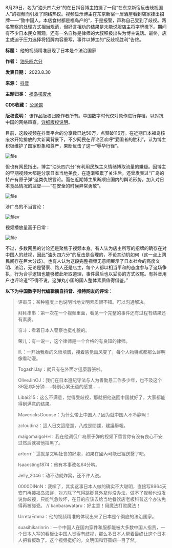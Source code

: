 8月29日，名为“油头四六分”的在日抖音博主拍摄了一段“在东京新宿反击歧视国人”的视频而引发了网络热议。视频显示博主在东京新宿一居酒屋看到店家挂出招牌——“致中国人，本店食材都是福岛产的”，于是报警，声称自己受到了歧视。两名警察的处理方式相当规范，但好言相劝的结果是未能说服店主将字牌撤下。期间有不少日本民众围观，还有一名自称是律师的大叔积极出头为博主说话。最终，店主或迫于压力选择将招牌内容重写，事件以博主的“反歧视胜利”告终。





**标题：** 他的视频精准展现了日本是个法治国家  

**作者：** [油头四六分](https://chinadigitaltimes.net/space/油头四六分)  

**发表日期：** 2023.8.30  

**来源：** [抖音](https://v.douyin.com/ieJHaPTy/)  

**主题归类：** [福岛核废水](https://chinadigitaltimes.net/space/福岛核废水)  

**CDS收藏：** [公民馆](https://chinadigitaltimes.net/space/%E5%85%AC%E6%B0%91%E9%A6%86)  

**版权说明：** 该作品版权归原作者所有。中国数字时代仅对原作进行存档，以对抗中国的网络审查。[详细版权说明](https://chinadigitaltimes.net/chinese/copyright)。


目前，这段视频在抖音平台的分享数已达50万，点赞破116万。在近期日本福岛核废水开始排放的大新闻背景下，不少网民在评论区欢呼“爱国者的胜利”，认为博主积极维护了国家形象和尊严，果断反击了这一“辱华行径”。


![file](https://chinadigitaltimes.net/chinese/files/2023/08/image-1693331213859.png)


但也有网民指出，博主“油头四六分”有利用民族主义情绪博取流量的嫌疑。因博主的早期视频大都是分享日本当地美食，在逐渐积累了关注后，还曾发表过“广岛的特产有原子弹”这类仇恨言论。而在近期博主果断顺应国内的舆论形势，加入对日本食品情况的监督——“在安全的时候异常勇敢”。


![file](https://chinadigitaltimes.net/chinese/files/2023/08/image-1693323599496.png)


涉广岛的不当言论：


![filev](https://chinadigitaltimes.net/chinese/files/2023/08/image-1693323765000.png)


视频播放量高于日常：


![file](https://chinadigitaltimes.net/chinese/files/2023/08/image-1693324670524.png)


不过，多数网民的讨论还是聚焦于视频本身。有人认为店主所写的招牌的确存在对中国人的歧视，因此“油头四六分”的反击是合理的，不论其动机如何（这一点上网民间存在巨大分歧）。也有人认为这段完整视频无意间展示了日本社会的高度文明、法治，无论是警察、路人还是店主，每个人都以相当平和的态度参与了这场争执，行为合乎逻辑也能够彼此听取道理，事件最后也以妥协的方式收尾。有抖音用户也评论道“不得不说，这弹丸小国的国人整体素质值得借鉴。”


**以下为中国数字时代编辑摘自抖音、推特网友的评论：** 



> 
> 评审员：某种程度上也说明当地文明素质很不错。可以沟通解决。
> 
> 
> 拜拜串串：第一次在一个视频里面，看见一个完整的事件还有过程有结果还有素质。
> 
> 
> 奋斗：看着日本人警察也挺礼貌的。
> 
> 
> 荣儿：有一说一，这个律师是一个合格的有良知的律师。
> 
> 
> ♏️：一开始我看的义愤填膺，接着感觉画风变了，每个人物特点都那么鲜明像看动漫。
> 
> 
> TogashiJay：就只有在外面才這麼囂張啦。
> 
> 
> OliveJinOJ：我们在日本遵纪守法与人为善勤恳工作多少年，也不及这个SB犯病5分钟……特别心累无语的感觉……
> 
> 
> Libai215：这么不满意，觉得受歧视，那就把他送回中国就好了，大家都能得到满意的结果。
> 
> 
> MavericksGooose：为什么带上中国人？因为就中国人不冷静啊！
> 
> 
> zcloudinz：這人日文這麼遛，八成是間諜，建議舉報。
> 
> 
> maigomaigoHH：我在他调侃广岛原子弹的视频下留言你有没有良心不安过然后就被他拉黑了。
> 
> 
> artorrr：這就是文明社會的好處，如果在國內可能已經送醫了吧。
> 
> 
> Isaacsting1874：他有本事改名64分呐。
> 
> 
> Jelly\_2046：动不动就炸窝，还不许人说。
> 
> 
> 0000DINnN：我嗦了，其实这事日本人做的确实不大聪明，直接写8964天安门再接福岛海鲜，对方除了气得跳脚意外拿你没办法，做不了视频也没发说你歧视，只能气急败坏，在日的应该去给当地餐饮店老板科普这个办法免得再被碰瓷。 // kanbarawataru：好主意！用魔法打败魔法！
> 
> 
> UrretaEmma：他的视频精准的体现出来了日本是个彻底的法治国家。
> 
> 
> suasihikarinrin：一个中国人在国内穿件和服都能被大多数中国人指责，一个日本人写的看板让中国人觉得有歧视，那么多日本人帮着最终让这个日本人把看板改了。这个视频挺好的，文明国和野蛮蝈一目了然。
> 
> 
> 

